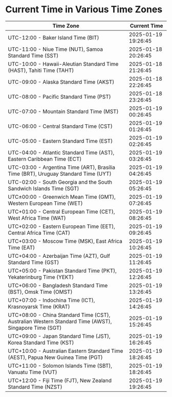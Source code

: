 # Current Time in Various Time Zones

| Time Zone | Current Time |
|-----------|--------------|
| UTC-12:00 - Baker Island Time (BIT) | 2025-01-19 19:26:45 |
| UTC-11:00 - Niue Time (NUT), Samoa Standard Time (SST) | 2025-01-18 20:26:45 |
| UTC-10:00 - Hawaii-Aleutian Standard Time (HAST), Tahiti Time (TAHT) | 2025-01-18 21:26:45 |
| UTC-09:00 - Alaska Standard Time (AKST) | 2025-01-18 22:26:45 |
| UTC-08:00 - Pacific Standard Time (PST) | 2025-01-18 23:26:45 |
| UTC-07:00 - Mountain Standard Time (MST) | 2025-01-19 00:26:45 |
| UTC-06:00 - Central Standard Time (CST) | 2025-01-19 01:26:45 |
| UTC-05:00 - Eastern Standard Time (EST) | 2025-01-19 02:26:45 |
| UTC-04:00 - Atlantic Standard Time (AST), Eastern Caribbean Time (ECT) | 2025-01-19 03:26:45 |
| UTC-03:00 - Argentina Time (ART), Brasília Time (BRT), Uruguay Standard Time (UYT) | 2025-01-19 04:26:45 |
| UTC-02:00 - South Georgia and the South Sandwich Islands Time (SGT) | 2025-01-19 05:26:45 |
| UTC±00:00 - Greenwich Mean Time (GMT), Western European Time (WET) | 2025-01-19 07:26:45 |
| UTC+01:00 - Central European Time (CET), West Africa Time (WAT) | 2025-01-19 08:26:45 |
| UTC+02:00 - Eastern European Time (EET), Central Africa Time (CAT) | 2025-01-19 09:26:45 |
| UTC+03:00 - Moscow Time (MSK), East Africa Time (EAT) | 2025-01-19 10:26:45 |
| UTC+04:00 - Azerbaijan Time (AZT), Gulf Standard Time (GST) | 2025-01-19 11:26:45 |
| UTC+05:00 - Pakistan Standard Time (PKT), Yekaterinburg Time (YEKT) | 2025-01-19 12:26:45 |
| UTC+06:00 - Bangladesh Standard Time (BST), Omsk Time (OMST) | 2025-01-19 13:26:45 |
| UTC+07:00 - Indochina Time (ICT), Krasnoyarsk Time (KRAT) | 2025-01-19 14:26:45 |
| UTC+08:00 - China Standard Time (CST), Australian Western Standard Time (AWST), Singapore Time (SGT) | 2025-01-19 15:26:45 |
| UTC+09:00 - Japan Standard Time (JST), Korea Standard Time (KST) | 2025-01-19 16:26:45 |
| UTC+10:00 - Australian Eastern Standard Time (AEST), Papua New Guinea Time (PGT) | 2025-01-19 18:26:45 |
| UTC+11:00 - Solomon Islands Time (SBT), Vanuatu Time (VUT) | 2025-01-19 18:26:45 |
| UTC+12:00 - Fiji Time (FJT), New Zealand Standard Time (NZST) | 2025-01-19 19:26:45 |
